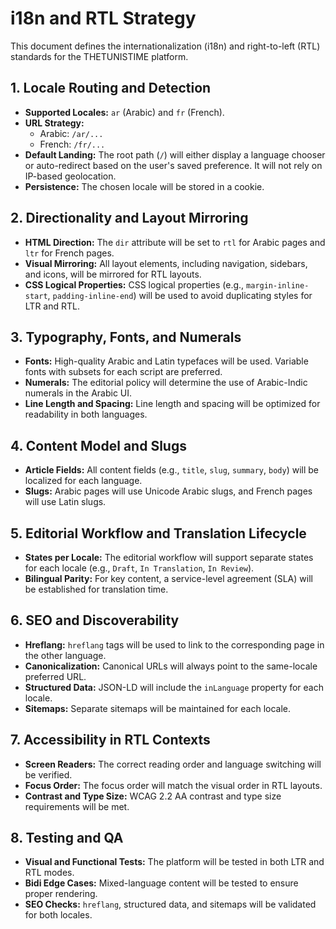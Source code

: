 # i18n and RTL Strategy

This document defines the internationalization (i18n) and right-to-left (RTL) standards for the THETUNISTIME platform.

## 1. Locale Routing and Detection

*   **Supported Locales:** `ar` (Arabic) and `fr` (French).
*   **URL Strategy:**
    *   Arabic: `/ar/...`
    *   French: `/fr/...`
*   **Default Landing:** The root path (`/`) will either display a language chooser or auto-redirect based on the user's saved preference. It will not rely on IP-based geolocation.
*   **Persistence:** The chosen locale will be stored in a cookie.

## 2. Directionality and Layout Mirroring

*   **HTML Direction:** The `dir` attribute will be set to `rtl` for Arabic pages and `ltr` for French pages.
*   **Visual Mirroring:** All layout elements, including navigation, sidebars, and icons, will be mirrored for RTL layouts.
*   **CSS Logical Properties:** CSS logical properties (e.g., `margin-inline-start`, `padding-inline-end`) will be used to avoid duplicating styles for LTR and RTL.

## 3. Typography, Fonts, and Numerals

*   **Fonts:** High-quality Arabic and Latin typefaces will be used. Variable fonts with subsets for each script are preferred.
*   **Numerals:** The editorial policy will determine the use of Arabic-Indic numerals in the Arabic UI.
*   **Line Length and Spacing:** Line length and spacing will be optimized for readability in both languages.

## 4. Content Model and Slugs

*   **Article Fields:** All content fields (e.g., `title`, `slug`, `summary`, `body`) will be localized for each language.
*   **Slugs:** Arabic pages will use Unicode Arabic slugs, and French pages will use Latin slugs.

## 5. Editorial Workflow and Translation Lifecycle

*   **States per Locale:** The editorial workflow will support separate states for each locale (e.g., `Draft`, `In Translation`, `In Review`).
*   **Bilingual Parity:** For key content, a service-level agreement (SLA) will be established for translation time.

## 6. SEO and Discoverability

*   **Hreflang:** `hreflang` tags will be used to link to the corresponding page in the other language.
*   **Canonicalization:** Canonical URLs will always point to the same-locale preferred URL.
*   **Structured Data:** JSON-LD will include the `inLanguage` property for each locale.
*   **Sitemaps:** Separate sitemaps will be maintained for each locale.

## 7. Accessibility in RTL Contexts

*   **Screen Readers:** The correct reading order and language switching will be verified.
*   **Focus Order:** The focus order will match the visual order in RTL layouts.
*   **Contrast and Type Size:** WCAG 2.2 AA contrast and type size requirements will be met.

## 8. Testing and QA

*   **Visual and Functional Tests:** The platform will be tested in both LTR and RTL modes.
*   **Bidi Edge Cases:** Mixed-language content will be tested to ensure proper rendering.
*   **SEO Checks:** `hreflang`, structured data, and sitemaps will be validated for both locales.
